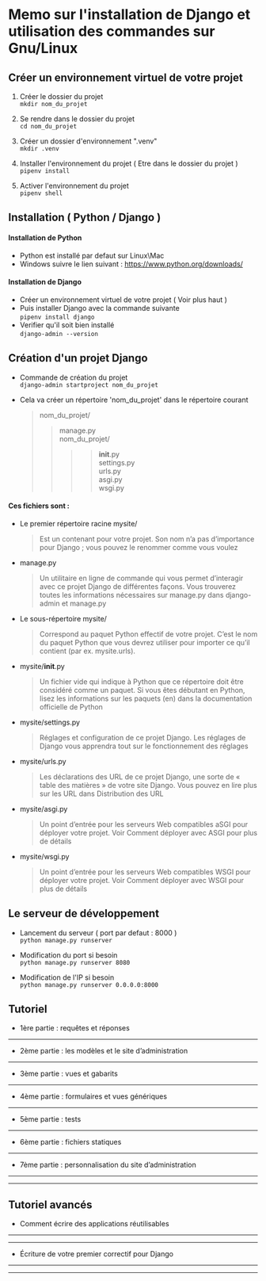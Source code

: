 # Memo sur l'installation de Django et utilisation des commandes sur Gnu/Linux
## Créer un environnement virtuel de votre projet  
1. Créer le dossier du projet  
`mkdir nom_du_projet`  

2. Se rendre dans le dossier du projet  
`cd nom_du_projet`  

3. Créer un dossier d'environnement ".venv"  
`mkdir .venv`  

4. Installer l'environnement du projet ( Etre dans le dossier du projet )  
`pipenv install` 

5. Activer l'environnement du projet  
`pipenv shell`  

## Installation ( Python / Django )  
#### Installation de Python  
- Python est installé par defaut sur Linux\Mac  
- Windows suivre le lien suivant : https://www.python.org/downloads/  

#### Installation de Django  
- Créer un environnement virtuel de votre projet ( Voir plus haut )  
- Puis installer Django avec la commande suivante  
`pipenv install django`  
- Verifier qu'il soit bien installé  
`django-admin --version`  

## Création d'un projet Django
- Commande de création du projet  
`django-admin startproject nom_du_projet`  

- Cela va créer un répertoire 'nom_du_projet' dans le répertoire courant  
    > nom_du_projet/  
    >>  manage.py  
    >> nom_du_projet/  
    >>>> __init__.py  
    >>>> settings.py  
    >>>> urls.py  
    >>>> asgi.py  
    >>>> wsgi.py  

#### Ces fichiers sont :  
- Le premier répertoire racine mysite/  
    > Est un contenant pour votre projet. Son nom n’a pas d’importance pour Django ; vous pouvez le renommer comme vous voulez  

- manage.py  
    > Un utilitaire en ligne de commande qui vous permet d’interagir avec ce projet Django de différentes façons. Vous trouverez toutes les informations nécessaires sur manage.py dans django-admin et manage.py  

- Le sous-répertoire mysite/  
    > Correspond au paquet Python effectif de votre projet. C’est le nom du paquet Python que vous devrez utiliser pour importer ce qu’il contient (par ex. mysite.urls).

- mysite/__init__.py  
    > Un fichier vide qui indique à Python que ce répertoire doit être considéré comme un paquet. Si vous êtes débutant en Python, lisez les informations sur les paquets (en) dans la documentation officielle de Python  

- mysite/settings.py  
    > Réglages et configuration de ce projet Django. Les réglages de Django vous apprendra tout sur le fonctionnement des réglages  

- mysite/urls.py  
    > Les déclarations des URL de ce projet Django, une sorte de « table des matières » de votre site Django. Vous pouvez en lire plus sur les URL dans Distribution des URL

- mysite/asgi.py  
    > Un point d’entrée pour les serveurs Web compatibles aSGI pour déployer votre projet. Voir Comment déployer avec ASGI pour plus de détails  

- mysite/wsgi.py  
    > Un point d’entrée pour les serveurs Web compatibles WSGI pour déployer votre projet. Voir Comment déployer avec WSGI pour plus de détails  

## Le serveur de développement
- Lancement du serveur ( port par defaut : 8000 )  
`python manage.py runserver`

- Modification du port si besoin  
`python manage.py runserver 8080`  

- Modification de l'IP si besoin  
`python manage.py runserver 0.0.0.0:8000`



## Tutoriel  
* 1ère partie : requêtes et réponses  
---  
* 2ème partie : les modèles et le site d’administration  
---  
* 3ème partie : vues et gabarits  
---  
* 4ème partie : formulaires et vues génériques  
---  
* 5ème partie : tests  
---  
* 6ème partie : fichiers statiques  
---  
* 7ème partie : personnalisation du site d’administration  
---  
---  
##  Tutoriel avancés  
* Comment écrire des applications réutilisables
---
---
* Écriture de votre premier correctif pour Django  
---
---
<!-- ## Configuration et utilisation de Django ( Modèle MVT )   
1. Configuration du fichier 'settings.py' du projet ( Dans le sous-dossier du dossier principal )  
    - Structure du fichier settings.py  
        > BASE_DIR : Chemin parent du projet  
        
        > DEBUG = True : Affiche les erreurs du programme ( Ne pas laisser 'True' en production )  
        
        > DATABASES : Gestion de la base de donnée  
        
        > LANGUAGE_CODE : Langage du code (fr-FR pour mettre en francais )  
        
        > INSTALLED_APPS : Applications par defaut et celles créées pour le projet  

2. Les applications
    - ... -->
